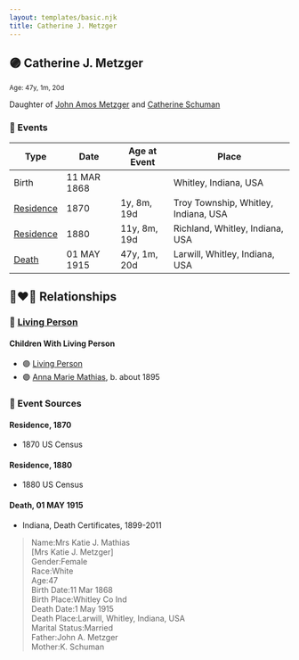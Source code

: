 ```yaml
---
layout: templates/basic.njk
title: Catherine J. Metzger
---
```

## 🟣 Catherine J. Metzger
<small>Age: 47y, 1m, 20d</small>

Daughter of [John Amos Metzger](/people/2/28893894) and [Catherine Schuman](/people/3/39599940)

### 📆 Events

Type | Date | Age at Event | Place
------ | ------ | ------ | ------
Birth | 11 MAR 1868 |  | Whitley, Indiana, USA
[Residence](#event-event-0) | 1870 | 1y, 8m, 19d | Troy Township, Whitley, Indiana, USA
[Residence](#event-event-1) | 1880 | 11y, 8m, 19d | Richland, Whitley, Indiana, USA
[Death](#event-event-5) | 01 MAY 1915 | 47y, 1m, 20d | Larwill, Whitley, Indiana, USA

## 👩‍❤️‍👨 Relationships

### 🔵 [Living Person](/people/2/25073708)

#### Children With Living Person
* 🟣 [Living Person](/people/4/46792012)
* 🟣 [Anna Marie Mathias](/people/5/50075230), b. about 1895
### 📰 Event Sources

#### <a id="event-event-0"></a> Residence, 1870
* 1870 US Census

#### <a id="event-event-1"></a> Residence, 1880
* 1880 US Census

#### <a id="event-event-5"></a> Death, 01 MAY 1915
* Indiana, Death Certificates, 1899-2011
>   
  > Name:Mrs Katie J. Mathias  
  > [Mrs Katie J. Metzger]   
  > Gender:Female  
  > Race:White  
  > Age:47  
  > Birth Date:11 Mar 1868  
  > Birth Place:Whitley Co Ind  
  > Death Date:1 May 1915  
  > Death Place:Larwill, Whitley, Indiana, USA  
  > Marital Status:Married  
  > Father:John A. Metzger  
  > Mother:K. Schuman
